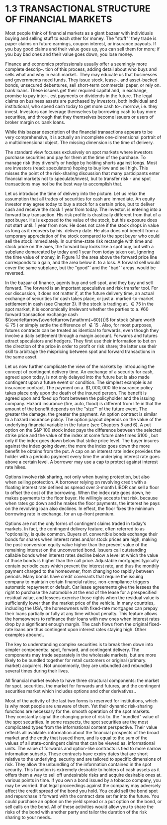 # 1.3 TRANSACTIONAL STRUCTURE OF FINANCIAL MARKETS  

Most people think of financial markets as a giant bazaar with individuals buying and selling stuff to each other for money. The "stuff"' they trade is paper claims on future earnings, coupon interest, or insurance payouts. If you buy good claims and their value goes up, you can sell them for more; if you buy bad ones and their value goes down, you lose money.  

Finance and economics professionals usually offer a seemingly more complete descrip-. tion of this process, adding detail about who buys and sells what and why in each market.. They may educate us that businesses and governments need funds. They issue stock, lease-. and asset-backed bonds, unsecured debentures, sell short-term commercial paper, or rely on. bank loans. These issuers get their required capital and, in exchange, promise to pay inter-. est payments or dividends in the future. The legal claims on business assets are purchased by investors, both individual and institutional, who spend cash today to get more cash to-. morrow, i.e. they invest. Investors can leverage themselves by borrowing cash to buy more securities, and through that they themselves become issuers or users of broker margin or. bank loans.  

While this bazaar description of the financial transactions appears to be very comprehensive, it is actually an incomplete one-dimensional portrait of a multidimensional object. The missing dimension is the time of delivery.  

The standard view focuses exclusively on spot markets where investors purchase securities and pay for them at the time of the purchase. To manage risk they diversify or hedge by holding shorts against longs. Most are investors (read: speculators) hoping to buy low and sell high. This misses the point of the risk-sharing discussion that many participants enter financial markets not to speculate/invest, but to transfer risk - and spot transactions may not be the best way to accomplish that.  

Let us introduce the time of delivery into the picture. Let us relax the assumption that all trades of securities for cash are immediate. An equity investor may agree today to buy a stock for a certain price, but to deliver cash and receive the stock 1 year from today. The investor. is entering into a forward buy transaction. His risk profile is drastically different from that of a spot buyer. He is exposed to the value of the stock, but his exposure does not start until. 1 year from now. He does not care if the stock drops in value as long as it recovers by his. delivery date. He also does not benefit from a temporary appreciation of the stock compared to the spot buyer who could sell the stock immediately. In our time-state risk rectangle with time and stock price on the axes, the forward buy looks like a spot buy, but with a subplane demarcated by today and 1 year from today taken out. Ignoring the time value of money, in Figure 1.1 the area above the forward price line corresponds to a gain, and the area below it. to a loss. A forward sell would cover the same subplane, but the "good"' and the "bad"' areas. would be reversed.  

In the bazaar of finance, agents buy and sell spot, and they buy and sell forward. The forward is an important speculative and risk transfer tool. For our discussion, it does not matter if, at the future delivery time, an actual exchange of securities for cash takes place, or just a. marked-to-market settlement in cash (see Chapter 3). If the stock is trading at. $\in75$ in the spot market, it is economically irrelevant whether the parties to a. $\yen60$ forward transaction exchange cash $(\overleftarrow{\overleftarrow{\mathrm{~60}}})$ for stock (share worth $\in75$ ) or simply settle the difference of $\notin15$ . Also, for most purposes, futures contracts can be treated as identical to forwards, even though they involve a daily settlement through a margin account. Forwards and futures attract speculators and hedgers. They first use their information to bet on the direction of the price in order to profit or risk share; the latter use their skill to arbitrage the mispricing between spot and forward transactions in the same asset.  

Let us now further complicate the view of the markets by introducing the concept of contingent delivery time. An exchange of a security for cash, agreed upon today, is not only delayed into the future but is also made contingent upon a future event or condition. The simplest example is an insurance contract. The payment on a. $\$1,000,000$ life insurance policy takes place only upon the death of the insured person. The benefit is agreed upon and fixed up front between the policyholder and the issuing company. Hazard insurance (fire, auto, flood) is different from life in that the amount of the benefit depends on the "size"' of the future event. The greater the damage, the greater the payment. An option contract is similar to a hazard insurance policy. The option payout depends on the value of the underlying financial variable in the future (see Chapters 5 and 6). A put option on the S&P 100 stock index pays the difference between the selected strike price and the value of the index at some future date times $\$100$ , but only if the index goes down below that strike price level. The buyer insures against the index going down; the more the index goes down the more benefit he obtains from the put. A cap on an interest rate index provides the holder with a periodic payment every time the underlying interest rate goes above a certain level. A borrower may use a cap to protect against interest rate hikes.  

Options involve risk sharing, not only when buying protection, but also when selling protection. A borrower relying on revolving credit with a floating interest rate defined as spread over 3-month LIBOR can sell a floor to offset the cost of the borrowing. When the index rate goes down, he makes payments to the floor buyer. He willingly accepts that risk. because when rates go down and he makes the floor payments, the interest he pays on the revolving loan also declines. In effect, the floor fixes the minimum borrowing rate in exchange. for an up-front premium.  

Options are not the only forms of contingent claims traded in today's markets. In fact, the contingent delivery feature, often referred to as "optionality, is quite common. Buyers of. convertible bonds exchange their bonds for shares when interest rates and/or stock prices are high, making the post-conversion equity value higher than the present value of the remaining interest on the unconverted bond. Issuers call outstanding callable bonds when interest rates decline below a level at which the value of those bonds is higher than the call price. Adjustable mortgages typically contain periodic caps which prevent the interest rate, and thus the monthly payment charged to the homeowner, from changing too rapidly between periods. Many bonds have credit covenants that require the issuing company to maintain certain financial ratios;. non-compliance triggers automatic repayment or default. Car lease agreements give the lessees the right to purchase the automobile at the end of the lease for a prespecified residual value, and lessees exercise those rights when the residual value is sufficiently lower than the market price of the vehicle. In many countries, including the USA, the homeowners with fixed-rate mortgages can prepay their loans partially or fully at any time without penalty. This feature allows the homeowners to refinance their loans with new ones when interest rates drop by a significant enough margin. The cash flows from the original fixed-rate loans are thus contingent upon interest rates staying high. Other examples abound..  

The key to understanding complex securities is to break them down into simpler components:. spot, forward, and contingent delivery. The components may trade separately in the wholesale markets, but are more likely to be bundled together for retail customers or original (primary. market) acquirers. Not uncommonly, they are unbundled and rebundled several times during their lives.  

All financial market evolve to have three structural components: the market for spot. securities, the market for forwards and futures, and the contingent securities market which includes options and other derivatives..  

Most of the activity of the last two forms is reserved for institutions, which is why most people are unaware of them. Yet their dynamic risk-sharing functions are necessary for the. smooth operation of the spot markets. They constantly signal the changing price of risk to. the "bundled" value of the spot securities. In some respects, the spot securities are the most complicated types from the informational content perspective. Their value reflects all available. information about the financial prospects of the broad market and the entity that issued them, and is equal to the sum of the values of all state-contingent claims that can be viewed as. informational units. The value of forwards and option-like contracts is tied to more narrow information subsets. These contracts have expiry dates that are short relative to the underlying. security and are tailored to specific dimensions of risk. They allow the unbundling of the information contained in the spot security. This function is extremely desirable to holders of cash assets as it offers them a way to sell off undesirable risks and acquire desirable ones at. various points in time. If you own a bond issued by a tobacco company, you may be worried. that legal proceedings against the company may adversely affect the credit spread of the bond you hold. You could sell the bond spot and repurchase it forward with the contract date set far into the future. You could purchase an option on the yield spread or a put option on the bond, or sell calls on the bond. All of these activities would allow you to share the risks of the bond with another party and tailor the duration of the risk sharing to your needs..  

